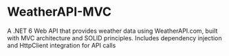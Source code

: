 # WeatherAPI-MVC
A .NET 6 Web API that provides weather data using WeatherAPI.com, built with MVC architecture and SOLID principles. Includes dependency injection and HttpClient integration for API calls

